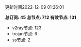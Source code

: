 更新时间2022-12-09 01:26:01

**总订阅: 45**
**总节点: 712**
**有效节点: 131**
- v2ray节点: 123
- trojan节点: 6
- ss节点: 2
